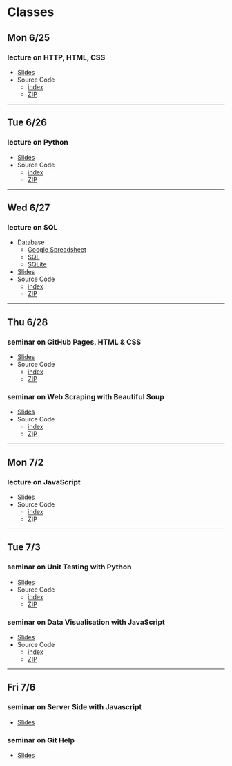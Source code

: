 # Classes

## Mon 6/25

### lecture on HTTP, HTML, CSS

* [Slides](http://cdn.cs50.net/cscip14300/2018/lectures/http/http.pdf)
* Source Code
    * [index](http://cdn.cs50.net/cscip14300/2018/lectures/http/src/)
    * [ZIP](http://cdn.cs50.net/cscip14300/2018/lectures/http/src.zip)

---

## Tue 6/26

### lecture on Python

* [Slides](http://cdn.cs50.net/cscip14300/2018/lectures/python/python.pdf)
* Source Code
    * [index](http://cdn.cs50.net/cscip14300/2018/lectures/python/src/)
    * [ZIP](http://cdn.cs50.net/cscip14300/2018/lectures/python/src.zip)

---

## Wed 6/27

### lecture on SQL

* Database
    * [Google Spreadsheet](https://docs.google.com/spreadsheets/d/1lOcpedVe1TeT5cByAlkBnN0vU-TkU6XQJDeplWktY7k/edit?usp=sharing)
    * [SQL](http://cdn.cs50.net/cscip14300/2018/lectures/sql/lecture.sql)
    * [SQLite](http://cdn.cs50.net/2017/fall/lectures/10/src10/lecture.db)
* [Slides](http://cdn.cs50.net/cscip14300/2018/lectures/sql/sql.pdf)
* Source Code
    * [index](http://cdn.cs50.net/cscip14300/2018/lectures/sql/src/)
    * [ZIP](http://cdn.cs50.net/cscip14300/2018/lectures/sql/src.zip)
    
---

## Thu 6/28

### seminar on GitHub Pages, HTML & CSS

* [Slides](http://cdn.cs50.net/cscip14300/2018/seminars/github_pages_html_css/github_pages_html_css.pdf)
* Source Code
    * [index](http://cdn.cs50.net/cscip14300/2018/seminars/github_pages_html_css/github_pages_html_css/)
    * [ZIP](http://cdn.cs50.net/cscip14300/2018/seminars/github_pages_html_css/github_pages_html_css.zip)
    
### seminar on Web Scraping with Beautiful Soup

* [Slides](http://cdn.cs50.net/cscip14300/2018/seminars/web_scraping_with_beautiful_soup/web_scraping_with_beautiful_soup.pdf)
* Source Code
    * [index](http://cdn.cs50.net/cscip14300/2018/seminars/web_scraping_with_beautiful_soup/web_scraping_with_beautiful_soup/)
    * [ZIP](http://cdn.cs50.net/cscip14300/2018/seminars/web_scraping_with_beautiful_soup/web_scraping_with_beautiful_soup.zip)

---

## Mon 7/2

### lecture on JavaScript

* [Slides](http://cdn.cs50.net/cscip14300/2018/lectures/javascript/javascript.pdf)
* Source Code
    * [index](http://cdn.cs50.net/cscip14300/2018/lectures/javascript/src/)
    * [ZIP](http://cdn.cs50.net/cscip14300/2018/lectures/javascript/src.zip)

---

## Tue 7/3

### seminar on Unit Testing with Python

* [Slides](http://cdn.cs50.net/cscip14300/2018/seminars/unit_testing_with_python/unit_testing_with_python.pdf)
* Source Code
    * [index](http://cdn.cs50.net/cscip14300/2018/seminars/unit_testing_with_python/unit_testing_with_python/)
    * [ZIP](http://cdn.cs50.net/cscip14300/2018/seminars/unit_testing_with_python/unit_testing_with_python.zip)

### seminar on Data Visualisation with JavaScript

* [Slides](http://cdn.cs50.net/cscip14300/2018/seminars/data_visualisation_with_javascript/data_visualisation_with_javascript.pdf)
* Source Code
    * [index](http://cdn.cs50.net/cscip14300/2018/seminars/data_visualisation_with_javascript/data_visualisation_with_javascript/)
    * [ZIP](http://cdn.cs50.net/cscip14300/2018/seminars/data_visualisation_with_javascript/data_visualisation_with_javascript.zip)

---

## Fri 7/6

### seminar on Server Side with Javascript 

* [Slides](http://cdn.cs50.net/cscip14300/2018/seminars/server_side_with_javascript/server_side_with_javascript.pdf)

### seminar on Git Help

* [Slides](http://cdn.cs50.net/cscip14300/2018/seminars/git_help/git_help.pdf)

